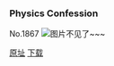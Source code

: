 ### Physics Confession
No.1867
![图片不见了~~~](https://imgs.xkcd.com/comics/physics_confession.png)

[原址](https://xkcd.com//1867) [下载](https://imgs.xkcd.com/comics/physics_confession.png)

